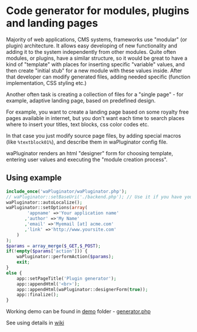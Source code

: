 # Code generator for modules, plugins and landing pages

Majority of web applications, CMS systems, frameworks use "modular" (or plugin) architecture. 
It allows easy developing of new functionality and adding it to the system independently from other modules.
Quite often modules, or plugins, have a similar structure, so it would be great to have a kind of "template" with places for inserting specific "variable" values, 
and then create "initial stub" for a new module with these values inside. After that developer can modify generated files, adding needed specific (function implementation, CSS styling etc.)

Another often task is creating a collection of files for a "single page" - for example, adaptive landing page, based on predefined design.

For example, you want to create a landing page based on some royalty free pages available in internet, but you don't want each time to search places where to insert your titles, text blocks, css color codes etc. 

In that case you just modify source page files, by adding special macros (like `%textblock01%`), and describe them in waPluginator config file.

waPluginator renders an html "designer" form for choosing template, entering user values and executing the "module creation process".

## Using example

```php
include_once('waPluginator/waPluginator.php');
// waPluginator::setBaseUri('./backend.php'); // Use it if you have your own backend module
waPluginator::autoLocalize();
waPluginator::setOptions(array(
        'appname' =>'Your application name'
       ,'author' =>'My Name'
       ,'email' =>'Myemail [at] acme.com'
       ,'link' =>'http://www.yoursite.com'
    )
);
$params = array_merge($_GET,$_POST);
if(!empty($params['action'])) {
    waPluginator::performAction($params);
    exit;
}
else {
    app::setPageTitle('Plugin generator');
    app::appendHtml('<br>');
    app::appendHtml(waPluginator::designerForm(true));
    app::finalize();
}
```

Working demo can be found in [demo](demo/) folder - [generator.php](demo/generator.php)

See using details in [wiki](https://github.com/selifan/waPluginator/wiki/)
